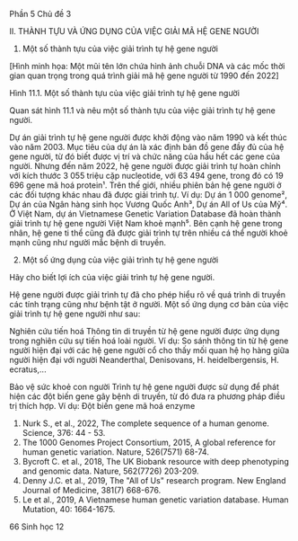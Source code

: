 Phần 5 Chủ đề 3

II. THÀNH TỰU VÀ ỨNG DỤNG CỦA VIỆC GIẢI MÃ HỆ GENE NGƯỜI

1. Một số thành tựu của việc giải trình tự hệ gene người

[Hình minh họa: Một mũi tên lớn chứa hình ảnh chuỗi DNA và các mốc thời gian quan trọng trong quá trình giải mã hệ gene người từ 1990 đến 2022]

Hình 11.1. Một số thành tựu của việc giải trình tự hệ gene người

Quan sát hình 11.1 và nêu một số thành tựu của việc giải trình tự hệ gene người.

Dự án giải trình tự hệ gene người được khởi động vào năm 1990 và kết thúc vào năm 2003. Mục tiêu của dự án là xác định bản đồ gene đầy đủ của hệ gene người, từ đó biết được vị trí và chức năng của hầu hết các gene của người. Nhưng đến năm 2022, hệ gene người được giải trình tự hoàn chỉnh với kích thước 3 055 triệu cặp nucleotide, với 63 494 gene, trong đó có 19 696 gene mã hoá protein¹. Trên thế giới, nhiều phiên bản hệ gene người ở các đối tượng khác nhau đã được giải trình tự. Ví dụ: Dự án 1 000 genome², Dự án của Ngân hàng sinh học Vương Quốc Anh³, Dự án All of Us của Mỹ⁴. Ở Việt Nam, dự án Vietnamese Genetic Variation Database đã hoàn thành giải trình tự hệ gene người Việt Nam khoẻ mạnh⁵. Bên cạnh hệ gene trong nhân, hệ gene ti thể cũng đã được giải trình tự trên nhiều cá thể người khoẻ mạnh cũng như người mắc bệnh di truyền.

2. Một số ứng dụng của việc giải trình tự hệ gene người

Hãy cho biết lợi ích của việc giải trình tự hệ gene người.

Hệ gene người được giải trình tự đã cho phép hiểu rõ về quá trình di truyền các tính trạng cũng như bệnh tật ở người. Một số ứng dụng cơ bản của việc giải trình tự hệ gene người như sau:

Nghiên cứu tiến hoá
Thông tin di truyền từ hệ gene người được ứng dụng trong nghiên cứu sự tiến hoá loài người. Ví dụ: So sánh thông tin từ hệ gene người hiện đại với các hệ gene người cổ cho thấy mối quan hệ họ hàng giữa người hiện đại với người Neanderthal, Denisovans, H. heidelbergensis, H. ecratus,...

Bảo vệ sức khoẻ con người
Trình tự hệ gene người được sử dụng để phát hiện các đột biến gene gây bệnh di truyền, từ đó đưa ra phương pháp điều trị thích hợp. Ví dụ: Đột biến gene mã hoá enzyme

1. Nurk S., et al., 2022, The complete sequence of a human genome. Science, 376: 44 - 53.
2. The 1000 Genomes Project Consortium, 2015, A global reference for human genetic variation. Nature, 526(7571) 68-74.
3. Bycroft C. et al., 2018, The UK Biobank resource with deep phenotyping and genomic data. Nature, 562(7726) 203-209.
4. Denny J.C. et al., 2019, The "All of Us" research program. New England Journal of Medicine, 381(7) 668-676.
5. Le et al., 2019, A Vietnamese human genetic variation database. Human Mutation, 40: 1664-1675.

66 Sinh học 12